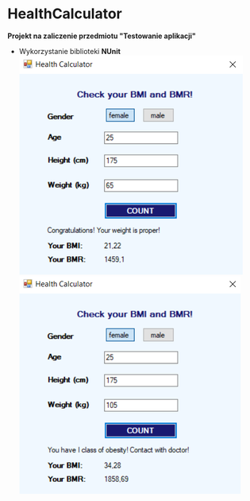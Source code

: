 # HealthCalculator
**Projekt na zaliczenie przedmiotu "Testowanie aplikacji"**
- Wykorzystanie biblioteki **NUnit**
![Interface](https://github.com/KarolinaLewinska/HealthCalculator/blob/master/Interfaces/interface.PNG)
![Interface2](https://github.com/KarolinaLewinska/HealthCalculator/blob/master/Interfaces/interface2.PNG)
